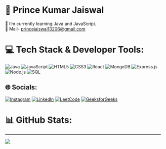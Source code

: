 # 💫 Prince Kumar Jaiswal
🔭 I’m currently learning Java and JavaScript.<br>📧 Mail- princejaiswal13206@gmail.com


# 💻 Tech Stack & Developer Tools:
![Java](https://img.shields.io/badge/Java-%23ED8B00.svg?style=for-the-badge&logo=java&logoColor=white) ![JavaScript](https://img.shields.io/badge/JavaScript-%23323330.svg?style=for-the-badge&logo=javascript&logoColor=%23F7DF1E) ![HTML5](https://img.shields.io/badge/HTML5-%23E34F26.svg?style=for-the-badge&logo=html5&logoColor=white) ![CSS3](https://img.shields.io/badge/CSS3-%231572B6.svg?style=for-the-badge&logo=css3&logoColor=white) ![React](https://img.shields.io/badge/React-%2320232a.svg?style=for-the-badge&logo=react&logoColor=61DAFB) ![MongoDB](https://img.shields.io/badge/MongoDB-%234ea94b.svg?style=for-the-badge&logo=mongodb&logoColor=white) ![Express.js](https://img.shields.io/badge/Express.js-%23404d59.svg?style=for-the-badge) ![Node.js](https://img.shields.io/badge/Node.js-%2343853D.svg?style=for-the-badge&logo=node.js&logoColor=white) ![SQL](https://img.shields.io/badge/SQL-%23007396.svg?style=for-the-badge&logo=sqlite&logoColor=white)


## 🌐 Socials:
[![Instagram](https://img.shields.io/badge/Instagram-%23E4405F.svg?logo=Instagram&logoColor=white)](https://instagram.com/prince_jaiswal_112) [![LinkedIn](https://img.shields.io/badge/LinkedIn-%230077B5.svg?logo=linkedin&logoColor=white)](https://linkedin.com/in/princejaiswalvitb)  [![LeetCode](https://img.shields.io/badge/LeetCode-02569B?logo=leetcode&logoColor=white)](https://leetcode.com/PRInCEJaiSWaL9555/) [![GeeksforGeeks](https://img.shields.io/badge/GeeksforGeeks-%230078D7.svg?logo=geeksforgeeks&logoColor=white)](https://auth.geeksforgeeks.org/user/princejai8vfs/practice/)





# 📊 GitHub Stats:


---
[![](https://visitcount.itsvg.in/api?id=Prince9555&icon=0&color=12)](https://visitcount.itsvg.in)

